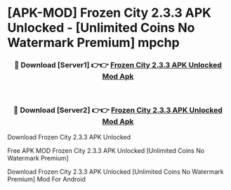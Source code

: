 # [APK-MOD] Frozen City 2.3.3 APK Unlocked - [Unlimited Coins No Watermark Premium] mpchp



<div align="center">
<h3>🔴 Download [Server1] 👉👉 <a href="https://momento.my/?title=Frozen_City_2.3.3_APK_Unlocked">Frozen City 2.3.3 APK Unlocked Mod Apk</a></h3><br>

<h3>🔴 Download [Server2] 👉👉 <a href="https://momento.my/?title=Frozen_City_2.3.3_APK_Unlocked">Frozen City 2.3.3 APK Unlocked Mod Apk</a></h3>
</div>



Download Frozen City 2.3.3 APK Unlocked 

Free APK MOD Frozen City 2.3.3 APK Unlocked [Unlimited Coins No Watermark Premium]

Download Frozen City 2.3.3 APK Unlocked [Unlimited Coins No Watermark Premium] Mod For Android
